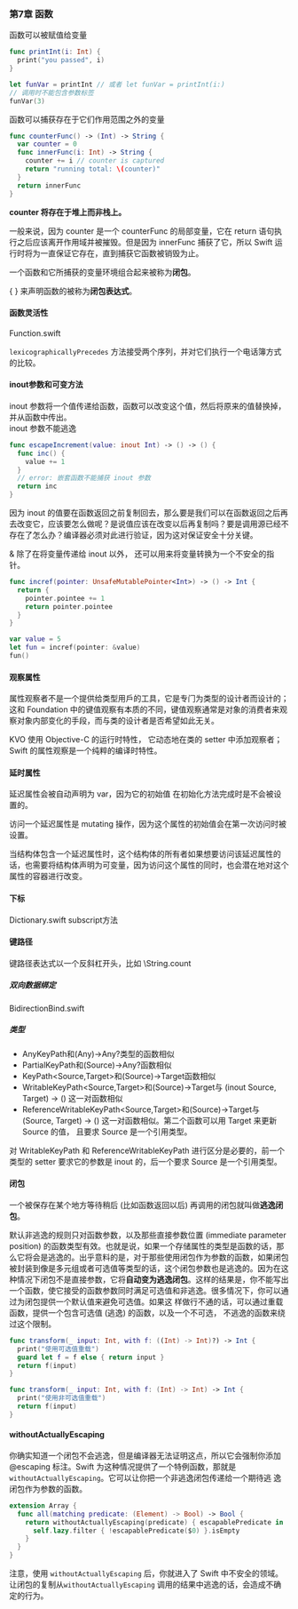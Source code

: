 ### 第7章 函数

函数可以被赋值给变量

```swift
func printInt(i: Int) {
  print("you passed", i)
}

let funVar = printInt // 或者 let funVar = printInt(i:)
// 调用时不能包含参数标签
funVar(3)
```

函数可以捕获存在于它们作用范围之外的变量

```swift
func counterFunc() -> (Int) -> String { 
  var counter = 0
  func innerFunc(i: Int) -> String {
    counter += i // counter is captured
    return "running total: \(counter)" 
  }
  return innerFunc 
}
```

**counter 将存在于堆上而非栈上。**

一般来说，因为 counter 是一个 counterFunc 的局部变量，它在 return 语句执行之后应该离开作用域并被摧毁。但是因为 innerFunc 捕获了它，所以 Swift 运行时将为一直保证它存在，直到捕获它函数被销毁为止。

一个函数和它所捕获的变量环境组合起来被称为**闭包**。

{ } 来声明函数的被称为**闭包表达式**。

#### 函数灵活性

Function.swift

`lexicographicallyPrecedes` 方法接受两个序列，并对它们执行一个电话簿方式的比较。

#### inout参数和可变方法

inout 参数将一个值传递给函数，函数可以改变这个值，然后将原来的值替换掉，并从函数中传出。				
inout 参数不能逃逸

```swift
func escapeIncrement(value: inout Int) -> () -> () { 
  func inc() {
    value += 1 
  }
  // error: 嵌套函数不能捕获 inout 参数
  return inc 
}
```

因为 inout 的值要在函数返回之前复制回去，那么要是我们可以在函数返回之后再去改变它，应该要怎么做呢？是说值应该在改变以后再复制吗？要是调用源已经不存在了怎么办？编译器必须对此进行验证，因为这对保证安全十分关键。

& 除了在将变量传递给 inout 以外， 还可以用来将变量转换为一个不安全的指针。

```swift
func incref(pointer: UnsafeMutablePointer<Int>) -> () -> Int {
  return {
    pointer.pointee += 1
    return pointer.pointee 
  }
}

var value = 5
let fun = incref(pointer: &value)
fun()
```

#### 观察属性

属性观察者不是一个提供给类型用戶的工具，它是专⻔为类型的设计者而设计的；这和 Foundation 中的键值观察有本质的不同，键值观察通常是对象的消费者来观察对象内部变化的手段，而与类的设计者是否希望如此无关。

KVO 使用 Objective-C 的运行时特性， 它动态地在类的 setter 中添加观察者；Swift 的属性观察是一个纯粹的编译时特性。

#### 延时属性

延迟属性会被自动声明为 var，因为它的初始值 在初始化方法完成时是不会被设置的。

访问一个延迟属性是 mutating 操作，因为这个属性的初始值会在第一次访问时被设置。

当结构体包含一个延迟属性时，这个结构体的所有者如果想要访问该延迟属性的话，也需要将结构体声明为可变量，因为访问这个属性的同时，也会潜在地对这个属性的容器进行改变。

#### 下标

Dictionary.swift subscript方法

#### 键路径

键路径表达式以一个反斜杠开头，比如 \String.count

##### 双向数据绑定

BidirectionBind.swift

##### 类型

-   AnyKeyPath和(Any)->Any?类型的函数相似
-   PartialKeyPath<Source>和(Source)->Any?函数相似
-   KeyPath<Source,Target>和(Source)->Target函数相似
-   WritableKeyPath<Source,Target>和(Source)->Target与 (inout Source, Target) -> () 这一对函数相似
-   ReferenceWritableKeyPath<Source,Target>和(Source)->Target与(Source, Target) -> () 这一对函数相似。第二个函数可以用 Target 来更新 Source 的值， 且要求 Source 是一个引用类型。

对 WritableKeyPath 和 ReferenceWritableKeyPath 进行区分是必要的，前一个类型的 setter 要求它的参数是 inout 的，后一个要求 Source 是一个引用类型。

#### 闭包

一个被保存在某个地方等待稍后 (比如函数返回以后) 再调用的闭包就叫做**逃逸闭包**。

默认非逃逸的规则只对函数参数，以及那些直接参数位置 (immediate parameter position) 的函数类型有效。也就是说，如果一个存储属性的类型是函数的话，那么它将会是逃逸的。出乎意料的是，对于那些使用闭包作为参数的函数，如果闭包被封装到像是多元组或者可选值等类型的话，这个闭包参数也是逃逸的。因为在这种情况下闭包不是直接参数，它将**自动变为逃逸闭包**。这样的结果是，你不能写出一个函数，使它接受的函数参数同时满足可选值和非逃逸。很多情况下，你可以通过为闭包提供一个默认值来避免可选值。如果这 样做行不通的话，可以通过重载函数，提供一个包含可选值 (逃逸) 的函数，以及一个不可选， 不逃逸的函数来绕过这个限制。

```swift
func transform(_ input: Int, with f: ((Int) -> Int)?) -> Int {
  print("使用可选值重载")
  guard let f = f else { return input }
  return f(input) 
}

func transform(_ input: Int, with f: (Int) -> Int) -> Int { 
  print("使⽤⾮可选值重载")
  return f(input) 
}
```

#### withoutActuallyEscaping

你确实知道一个闭包不会逃逸，但是编译器无法证明这点，所以它会强制你添加 @escaping 标注。Swift 为这种情况提供了一个特例函数，那就是 `withoutActuallyEscaping`。它可以让你把一个非逃逸闭包传递给一个期待逃 逸闭包作为参数的函数。

```swift
extension Array {
  func all(matching predicate: (Element) -> Bool) -> Bool {
    return withoutActuallyEscaping(predicate) { escapablePredicate in 
      self.lazy.filter { !escapablePredicate($0) }.isEmpty
    } 
  }
}
```

注意，使用 `withoutActuallyEscaping` 后，你就进入了 Swift 中不安全的领域。让闭包的复制从`withoutActuallyEscaping` 调用的结果中逃逸的话，会造成不确定的行为。